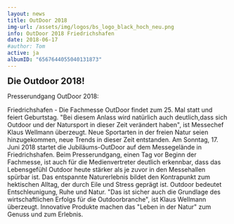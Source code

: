```yaml
---
layout: news
title: OutDoor 2018
img-url: /assets/img/logos/bs_logo_black_hoch_neu.png
info: OutDoor 2018 Friedrichshafen
date: 2018-06-17
#author: Tom
active: ja
albumID: "6567644055040131873"
---
```

<b><span style="font-size:20px">Die Outdoor 2018!</span></b>

<p style="text-align: justify"> Presserundgang OutDoor 2018:

Friedrichshafen - Die Fachmesse OutDoor findet zum 25. Mal statt und feiert Geburtstag. "Bei diesem Anlass wird natürlich auch deutlich,dass sich Outdoor und der Natursport in dieser Zeit verändert haben", ist Messechef Klaus Wellmann überzeugt. Neue Sportarten in der freien Natur seien hinzugekommen, neue Trends in dieser Zeit entstanden. Am Sonntag, 17. Juni 2018 startet die Jubiläums-OutDoor auf dem Messegelände in Friedrichshafen. Beim Presserundgang, einen Tag vor Beginn der Fachmesse, ist auch für die Medienvertreter deutlich erkennbar, dass das Lebensgefühl Outdoor heute stärker als je zuvor in den Messehallen spürbar ist. Das entspannte Naturerlebnis bildet den Kontrapunkt zum hektischen Alltag, der durch Eile und Stress geprägt ist. Outdoor bedeutet Entschleunigung, Ruhe und Natur. "Das ist sicher auch die Grundlage des wirtschaftlichen Erfolgs für die Outdoorbranche", ist Klaus Wellmann überzeugt. Innovative Produkte machen das "Leben in der Natur" zum Genuss und zum Erlebnis.</p>
